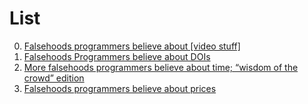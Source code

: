 # List

0. [Falsehoods programmers believe about [video stuff]](https://haasn.dev/posts/2016-12-25-falsehoods-programmers-believe-about-[video-stuff].html)
0. [Falsehoods Programmers believe about DOIs](https://pardalotus.tech/posts/2024-10-02-falsehoods-programmers-believe-about-dois/)
0. [More falsehoods programmers believe about time; “wisdom of the crowd” edition](https://infiniteundo.com/post/25509354022/more-falsehoods-programmers-believe-about-time)
0. [Falsehoods programmers believe about prices](https://gist.github.com/rgs/6509585)

